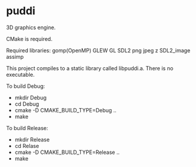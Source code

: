 # puddi
3D graphics engine.

CMake is required.

Required libraries: gomp(OpenMP) GLEW GL SDL2 png jpeg z SDL2_image assimp

This project compiles to a static library called libpuddi.a. There is no executable.

To build Debug:
* mkdir Debug
* cd Debug
* cmake -D CMAKE_BUILD_TYPE=Debug ..
* make

To build Release:
* mkdir Release
* cd Relase
* cmake -D CMAKE_BUILD_TYPE=Release ..
* make
